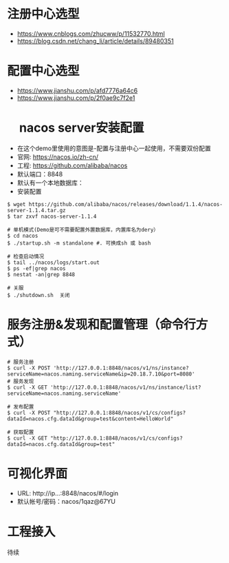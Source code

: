 # 注册中心选型
- https://www.cnblogs.com/zhucww/p/11532770.html
- https://blog.csdn.net/chang_li/article/details/89480351

# 配置中心选型

- https://www.jianshu.com/p/afd7776a64c6
- https://www.jianshu.com/p/2f0ae9c7f2e1

# 　nacos server安装配置

- 在这个demo里使用的意图是-配置与注册中心一起使用，不需要双份配置
- 官网: https://nacos.io/zh-cn/
- 工程: https://github.com/alibaba/nacos
- 默认端口：8848
- 默认有一个本地数据库：
- 安装配置

```
$ wget https://github.com/alibaba/nacos/releases/download/1.1.4/nacos-server-1.1.4.tar.gz
$ tar zxvf nacos-server-1.1.4

# 单机模式(Demo是可不需要配置外置数据库，内置库名为dery）
$ cd nacos
$ ./startup.sh -m standalone #. 可换成sh 或 bash 

# 检查启动情况
$ tail ../nacos/logs/start.out
$ ps -ef|grep nacos
$ nestat -an|grep 8848

# 关服
$ ./shutdown.sh  关闭
```

# 服务注册&发现和配置管理（命令行方式）
```
# 服务注册
$ curl -X POST 'http://127.0.0.1:8848/nacos/v1/ns/instance?serviceName=nacos.naming.serviceName&ip=20.18.7.10&port=8080'
# 服务发现
$ curl -X GET 'http://127.0.0.1:8848/nacos/v1/ns/instance/list?serviceName=nacos.naming.serviceName'

# 发布配置
$ curl -X POST "http://127.0.0.1:8848/nacos/v1/cs/configs?dataId=nacos.cfg.dataId&group=test&content=HelloWorld"

# 获取配置
$ curl -X GET "http://127.0.0.1:8848/nacos/v1/cs/configs?dataId=nacos.cfg.dataId&group=test"
```

# 可视化界面
  - URL: http://ip...:8848/nacos/#/login
  - 默认帐号/密码：nacos/1qaz@67YU

# 工程接入

待续